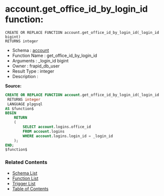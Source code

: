 # account.get_office_id_by_login_id function:

```plpgsql
CREATE OR REPLACE FUNCTION account.get_office_id_by_login_id(_login_id bigint)
RETURNS integer
```
* Schema : [account](../../schemas/account.md)
* Function Name : get_office_id_by_login_id
* Arguments : _login_id bigint
* Owner : frapid_db_user
* Result Type : integer
* Description : 


**Source:**
```sql
CREATE OR REPLACE FUNCTION account.get_office_id_by_login_id(_login_id bigint)
 RETURNS integer
 LANGUAGE plpgsql
AS $function$
BEGIN
	RETURN
	(
		SELECT account.logins.office_id 
		FROM account.logins
		WHERE account.logins.login_id = _login_id
	);
END;
$function$

```

### Related Contents
* [Schema List](../../schemas.md)
* [Function List](../../functions.md)
* [Trigger List](../../triggers.md)
* [Table of Contents](../../README.md)

